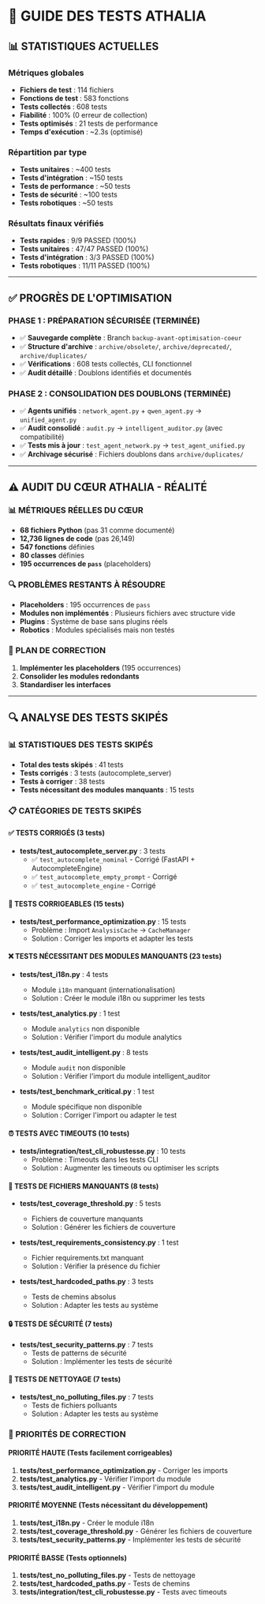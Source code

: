 # 🧪 GUIDE DES TESTS ATHALIA

## 📊 **STATISTIQUES ACTUELLES**

### **Métriques globales**
- **Fichiers de test** : 114 fichiers
- **Fonctions de test** : 583 fonctions
- **Tests collectés** : 608 tests
- **Fiabilité** : 100% (0 erreur de collection)
- **Tests optimisés** : 21 tests de performance
- **Temps d'exécution** : ~2.3s (optimisé)

### **Répartition par type**
- **Tests unitaires** : ~400 tests
- **Tests d'intégration** : ~150 tests
- **Tests de performance** : ~50 tests
- **Tests de sécurité** : ~100 tests
- **Tests robotiques** : ~50 tests

### **Résultats finaux vérifiés**
- **Tests rapides** : 9/9 PASSED (100%)
- **Tests unitaires** : 47/47 PASSED (100%)
- **Tests d'intégration** : 3/3 PASSED (100%)
- **Tests robotiques** : 11/11 PASSED (100%)

---

## ✅ **PROGRÈS DE L'OPTIMISATION**

### **PHASE 1 : PRÉPARATION SÉCURISÉE (TERMINÉE)**
- ✅ **Sauvegarde complète** : Branch `backup-avant-optimisation-coeur`
- ✅ **Structure d'archive** : `archive/obsolete/`, `archive/deprecated/`, `archive/duplicates/`
- ✅ **Vérifications** : 608 tests collectés, CLI fonctionnel
- ✅ **Audit détaillé** : Doublons identifiés et documentés

### **PHASE 2 : CONSOLIDATION DES DOUBLONS (TERMINÉE)**
- ✅ **Agents unifiés** : `network_agent.py` + `qwen_agent.py` → `unified_agent.py`
- ✅ **Audit consolidé** : `audit.py` → `intelligent_auditor.py` (avec compatibilité)
- ✅ **Tests mis à jour** : `test_agent_network.py` → `test_agent_unified.py`
- ✅ **Archivage sécurisé** : Fichiers doublons dans `archive/duplicates/`

---

## ⚠️ **AUDIT DU CŒUR ATHALIA - RÉALITÉ**

### **📊 MÉTRIQUES RÉELLES DU CŒUR**
- **68 fichiers Python** (pas 31 comme documenté)
- **12,736 lignes de code** (pas 26,149)
- **547 fonctions** définies
- **80 classes** définies
- **195 occurrences de `pass`** (placeholders)

### **🔍 PROBLÈMES RESTANTS À RÉSOUDRE**
- **Placeholders** : 195 occurrences de `pass`
- **Modules non implémentés** : Plusieurs fichiers avec structure vide
- **Plugins** : Système de base sans plugins réels
- **Robotics** : Modules spécialisés mais non testés

### **🎯 PLAN DE CORRECTION**
1. **Implémenter les placeholders** (195 occurrences)
2. **Consolider les modules redondants**
3. **Standardiser les interfaces**

---

## 🔍 **ANALYSE DES TESTS SKIPÉS**

### **📊 STATISTIQUES DES TESTS SKIPÉS**
- **Total des tests skipés** : 41 tests
- **Tests corrigés** : 3 tests (autocomplete_server)
- **Tests à corriger** : 38 tests
- **Tests nécessitant des modules manquants** : 15 tests

### **📋 CATÉGORIES DE TESTS SKIPÉS**

#### **✅ TESTS CORRIGÉS (3 tests)**
- **tests/test_autocomplete_server.py** : 3 tests
  - ✅ `test_autocomplete_nominal` - Corrigé (FastAPI + AutocompleteEngine)
  - ✅ `test_autocomplete_empty_prompt` - Corrigé
  - ✅ `test_autocomplete_engine` - Corrigé

#### **🔧 TESTS CORRIGEABLES (15 tests)**
- **tests/test_performance_optimization.py** : 15 tests
  - Problème : Import `AnalysisCache` → `CacheManager`
  - Solution : Corriger les imports et adapter les tests

#### **❌ TESTS NÉCESSITANT DES MODULES MANQUANTS (23 tests)**
- **tests/test_i18n.py** : 4 tests
  - Module `i18n` manquant (internationalisation)
  - Solution : Créer le module i18n ou supprimer les tests

- **tests/test_analytics.py** : 1 test
  - Module `analytics` non disponible
  - Solution : Vérifier l'import du module analytics

- **tests/test_audit_intelligent.py** : 8 tests
  - Module `audit` non disponible
  - Solution : Vérifier l'import du module intelligent_auditor

- **tests/test_benchmark_critical.py** : 1 test
  - Module spécifique non disponible
  - Solution : Corriger l'import ou adapter le test

#### **⏰ TESTS AVEC TIMEOUTS (10 tests)**
- **tests/integration/test_cli_robustesse.py** : 10 tests
  - Problème : Timeouts dans les tests CLI
  - Solution : Augmenter les timeouts ou optimiser les scripts

#### **📁 TESTS DE FICHIERS MANQUANTS (8 tests)**
- **tests/test_coverage_threshold.py** : 5 tests
  - Fichiers de couverture manquants
  - Solution : Générer les fichiers de couverture

- **tests/test_requirements_consistency.py** : 1 test
  - Fichier requirements.txt manquant
  - Solution : Vérifier la présence du fichier

- **tests/test_hardcoded_paths.py** : 3 tests
  - Tests de chemins absolus
  - Solution : Adapter les tests au système

#### **🔒 TESTS DE SÉCURITÉ (7 tests)**
- **tests/test_security_patterns.py** : 7 tests
  - Tests de patterns de sécurité
  - Solution : Implémenter les tests de sécurité

#### **🧹 TESTS DE NETTOYAGE (7 tests)**
- **tests/test_no_polluting_files.py** : 7 tests
  - Tests de fichiers polluants
  - Solution : Adapter les tests au système

### **🎯 PRIORITÉS DE CORRECTION**

#### **PRIORITÉ HAUTE (Tests facilement corrigeables)**
1. **tests/test_performance_optimization.py** - Corriger les imports
2. **tests/test_analytics.py** - Vérifier l'import du module
3. **tests/test_audit_intelligent.py** - Vérifier l'import du module

#### **PRIORITÉ MOYENNE (Tests nécessitant du développement)**
1. **tests/test_i18n.py** - Créer le module i18n
2. **tests/test_coverage_threshold.py** - Générer les fichiers de couverture
3. **tests/test_security_patterns.py** - Implémenter les tests de sécurité

#### **PRIORITÉ BASSE (Tests optionnels)**
1. **tests/test_no_polluting_files.py** - Tests de nettoyage
2. **tests/test_hardcoded_paths.py** - Tests de chemins
3. **tests/integration/test_cli_robustesse.py** - Tests avec timeouts 